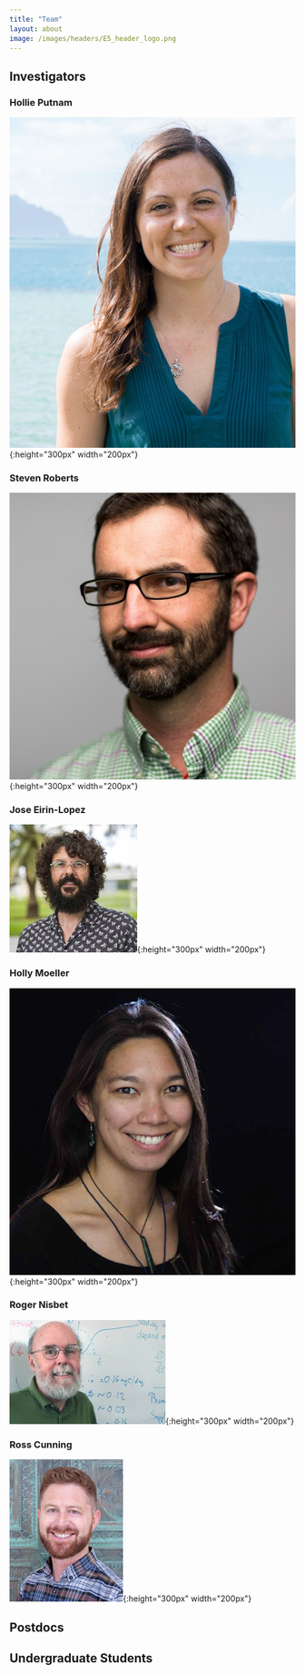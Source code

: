 ```yaml
---
title: "Team"
layout: about
image: /images/headers/E5_header_logo.png
---
```


## Investigators
 
### Hollie Putnam  
![Putnam](https://github.com/urol-e5/urol-e5.github.io/blob/master/images/HP_profile.jpg?raw=true){:height="300px" width="200px"}

### Steven Roberts
![Roberts](https://github.com/urol-e5/urol-e5.github.io/blob/master/images/SR_profile.jpg?raw=true){:height="300px" width="200px"}  
 
### Jose Eirin-Lopez 
![Eirin-Lopez](https://github.com/urol-e5/urol-e5.github.io/blob/master/images/JEL_profile.jpeg?raw=true){:height="300px" width="200px"}

### Holly Moeller  
![Moeller](https://github.com/urol-e5/urol-e5.github.io/blob/master/images/HM_profile.jpg?raw=true){:height="300px" width="200px"}

### Roger Nisbet  
![Nisbet](https://github.com/urol-e5/urol-e5.github.io/blob/master/images/RN_profile.jpeg?raw=true){:height="300px" width="200px"}

### Ross Cunning  
![Cunning](https://github.com/urol-e5/urol-e5.github.io/blob/master/images/RC_profile.jpg?raw=true){:height="300px" width="200px"}

## Postdocs 

## Undergraduate Students  


